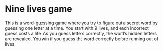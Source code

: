 # Nine lives game

This is a word-guessing game where you try to figure out a secret word by guessing one letter at a time. You start with 9 lives, and each incorrect guess costs a life. As you guess letters correctly, the word’s hidden letters are revealed. You win if you guess the word correctly before running out of lives.
